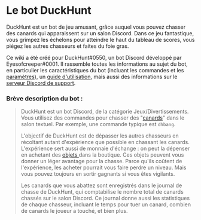 # Le bot DuckHunt

DuckHunt est un bot de jeu amusant, grâce auquel vous pouvez chasser des canards qui apparaissent sur un salon Discord. Dans ce jeu fantastique, vous grimpez les échelons pour atteindre le haut du tableau de scores, vous piégez les autres chasseurs et faites du foie gras.

Ce wiki a été créé pour DuckHunt\#0550, un bot Discord développé par Eyesofcreeper\#0001. Il rassemble toutes les informations au sujet du bot, en particulier les caractéristiques du bot \(incluant les commandes et les [paramètres](bot-administration/edit-settings-settings-list.md)\), un [guide d'utilisation](bot-administration/install-duckhunt.md), mais aussi des informations sur le [serveur Discord de support](support-server/how-to-join.md).

### Brève description du bot :

> DuckHunt est un bot Discord, de la catégorie Jeux/Divertissements. Vous utilisez des commandes pour chasser des "[canards](players-guide/types-of-ducks.md)" dans le salon textuel. Par exemple, une commande typique est `dhbang`. 
>
> L'objectif de DuckHunt est de dépasser les autres chasseurs en récoltant autant d'expérience que possible en chassant les canards. L'expérience sert aussi de monnaie d'échange : on peut la dépenser en achetant des [objets ](players-guide/store-items.md)dans la boutique. Ces objets peuvent vous donner un léger avantage pour la chasse. Parce qu'ils coûtent de l'expérience, les acheter pourrait vous faire perdre un niveau. Mais vous pouvez toujours en sortir gagnants si vous êtes vigilants.
>
> Les canards que vous abattez sont enregistrés dans le journal de chasse de DuckHunt, qui comptabilise le nombre total de canards chassés sur le salon Discord. Ce journal donne aussi les statistiques de chaque chasseur, incluant le temps pour tuer un canard, combien de canards le joueur a touché, et bien plus.

